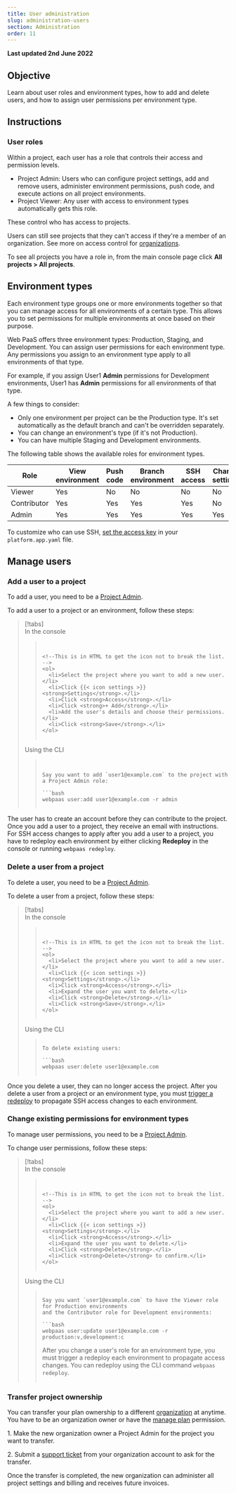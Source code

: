 ```yaml
---
title: User administration
slug: administration-users
section: Administration
order: 11
---
```


**Last updated 2nd June 2022**



## Objective  

Learn about user roles and environment types, how to add and delete users, and how to assign user permissions per environment type.

## Instructions

### User roles

Within a project, each user has a role that controls their access and permission levels.

* Project Admin: Users who can configure project settings, add and remove users, administer environment permissions, push code, and execute actions on all project environments.
* Project Viewer: Any user with access to environment types automatically gets this role.

These control who has access to projects.

Users can still see projects that they can't access if they're a member of an organization.
See more on access control for [organizations](./organizations.md).

To see all projects you have a role in, from the main console page
click **All projects&nbsp;<span aria-label="and then">></span> All projects**.

## Environment types

Each environment type groups one or more environments together so that you can manage access for all environments of a certain type.
This allows you to set permissions for multiple environments at once based on their purpose.

Web PaaS offers three environment types: Production, Staging, and Development.
You can assign user permissions for each environment type.
Any permissions you assign to an environment type apply to all environments of that type.

For example, if you assign User1 **Admin** permissions for Development environments,
User1 has **Admin** permissions for all environments of that type.

A few things to consider:

* Only one environment per project can be the Production type. It's set automatically as the default branch and can't be overridden separately.
* You can change an environment's type (if it's not Production).
* You can have multiple Staging and Development environments.

The following table shows the available roles for environment types.

| Role | View environment | Push code | Branch environment | SSH access | Change settings | Execute actions |
| ---- | ---------------- | --------- | ------------------ | ---------- | --------------- | --------------- |
| Viewer | Yes | No |  No |  No |  No |  No |
| Contributor | Yes | Yes | Yes | Yes | No | No |
| Admin| Yes | Yes | Yes | Yes | Yes | Yes |

To customize who can use SSH, [set the access key](../create-apps/app-reference.md#access) in your `platform.app.yaml` file.

## Manage users

### Add a user to a project

To add a user, you need to be a [Project Admin](#user-roles).

To add a user to a project or an environment, follow these steps:

> [!tabs]      
> In the console     
>> ``` false     
>> 
>> 
>> <!--This is in HTML to get the icon not to break the list. -->
>> <ol>
>>   <li>Select the project where you want to add a new user.</li>
>>   <li>Click {{< icon settings >}} <strong>Settings</strong>.</li>
>>   <li>Click <strong>Access</strong>.</li>
>>   <li>Click <strong>+ Add</strong>.</li>
>>   <li>Add the user's details and choose their permissions.</li>
>>   <li>Click <strong>Save</strong>.</li>
>> </ol>
>> 
>> 
>> ```     
> Using the CLI     
>> ``` false     
>> 
>> 
>> Say you want to add `user1@example.com` to the project with a Project Admin role:
>> 
>> ```bash
>> webpaas user:add user1@example.com -r admin
>> ```
>> 
>> ```     

The user has to create an account before they can contribute to the project.
Once you add a user to a project, they receive an email with instructions.
For SSH access changes to apply after you add a user to a project, you have to redeploy each environment by either clicking **Redeploy** in the console or running `webpaas redeploy`.

### Delete a user from a project

To delete a user, you need to be a [Project Admin](#user-roles).

To delete a user from a project, follow these steps:

> [!tabs]      
> In the console     
>> ``` false     
>> 
>> 
>> <!--This is in HTML to get the icon not to break the list. -->
>> <ol>
>>   <li>Select the project where you want to add a new user.</li>
>>   <li>Click {{< icon settings >}} <strong>Settings</strong>.</li>
>>   <li>Click <strong>Access</strong>.</li>
>>   <li>Expand the user you want to delete.</li>
>>   <li>Click <strong>Delete</strong>.</li>
>>   <li>Click <strong>Save</strong>.</li>
>> </ol>
>> 
>> 
>> ```     
> Using the CLI     
>> ``` false     
>> 
>> To delete existing users:
>> 
>> ```bash
>> webpaas user:delete user1@example.com
>> ```
>> ```     

Once you delete a user, they can no longer access the project.
After you delete a user from a project or an environment type,
you must [trigger a redeploy](../development/troubleshoot.md#force-a-redeploy) to propagate SSH access changes to each environment.

### Change existing permissions for environment types

To manage user permissions, you need to be a [Project Admin](#user-roles).

To change user permissions, follow these steps:

> [!tabs]      
> In the console     
>> ``` false     
>> 
>> 
>> <!--This is in HTML to get the icon not to break the list. -->
>> <ol>
>>   <li>Select the project where you want to add a new user.</li>
>>   <li>Click {{< icon settings >}} <strong>Settings</strong>.</li>
>>   <li>Click <strong>Access</strong>.</li>
>>   <li>Expand the user you want to delete.</li>
>>   <li>Click <strong>Delete</strong>.</li>
>>   <li>Click <strong>Delete</strong> to confirm.</li>
>> </ol>
>> 
>> 
>> ```     
> Using the CLI     
>> ``` false     
>> 
>> Say you want `user1@example.com` to have the Viewer role for Production environments
>> and the Contributor role for Development environments:
>> 
>> ```bash
>> webpaas user:update user1@example.com -r production:v,development:c
>> ```
>> 
>> After you change a user's role for an environment type, you must trigger a redeploy each environment to propagate access changes. You can redeploy using the CLI command `webpaas redeploy`.
>> 
>> ```     

### Transfer project ownership

You can transfer your plan ownership to a different [organization](./organizations.md) at anytime.
You have to be an organization owner or have the [manage plan](./organizations.md#manage-your-organization-users) permission.

1\. Make the new organization owner a Project Admin for the project you want to transfer.

2\. Submit a [support ticket](https://console.platform.sh/-/users/~/tickets) from your organization account to ask for the transfer.


Once the transfer is completed, the new organization can administer all project settings and billing and receives future invoices.



